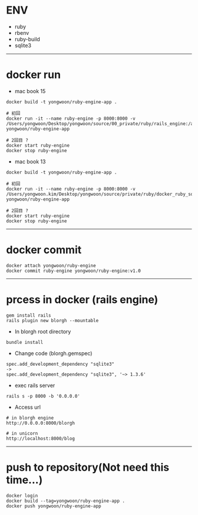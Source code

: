 # ENV
* ruby
* rbenv
* ruby-build
* sqlite3

----------------------

# docker run

* mac book 15
```
docker build -t yongwoon/ruby-engine-app .

# 初回
docker run -it --name ruby-engine -p 8000:8000 -v /Users/yongwoon/Desktop/yongwoon/source/00_private/ruby/rails_engine:/app yongwoon/ruby-engine-app

# 2回目 ?
docker start ruby-engine
docker stop ruby-engine
```

* mac book 13

```
docker build -t yongwoon/ruby-engine-app .

# 初回
docker run -it --name ruby-engine -p 8000:8000 -v /Users/yongwoon.kim/Desktop/yongwoon/source/private/ruby/docker_ruby_sqlite3:/app yongwoon/ruby-engine-app

# 2回目 ?
docker start ruby-engine
docker stop ruby-engine
```

-----------------------

# docker commit

```
docker attach yongwoon/ruby-engine
docker commit ruby-engine yongwoon/ruby-engine:v1.0
```

----------------------

# prcess in docker (rails engine)

```
gem install rails
rails plugin new blorgh --mountable
```

* In blorgh root directory
```
bundle install
```

* Change code (blorgh.gemspec)
```
spec.add_development_dependency "sqlite3"
->
spec.add_development_dependency "sqlite3", '~> 1.3.6'
```

* exec rails server
```
rails s -p 8000 -b '0.0.0.0'
```

* Access url
```
# in blorgh engine
http://0.0.0.0:8000/blorgh

# in unicorn
http://localhost:8000/blog
```

------------------

# push to repository(Not need this time...)

```
docker login
docker build --tag=yongwoon/ruby-engine-app .
docker push yongwoon/ruby-engine-app
```
